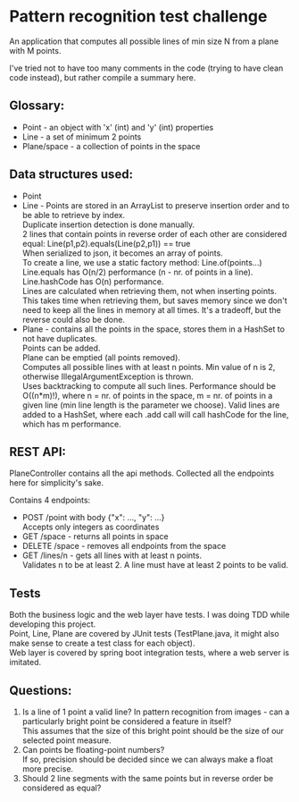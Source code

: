 # Pattern recognition test challenge

An application that computes all possible lines of min size N from a plane with M points.

I've tried not to have too many comments in the code (trying to have clean code instead), but rather compile a summary here.

## Glossary:
* Point - an object with 'x' (int) and 'y' (int) properties
*	Line - a set of minimum 2 points
*	Plane/space - a collection of points in the space
	
## Data structures used:
* Point
* Line - Points are stored in an ArrayList to preserve insertion order and to be able to retrieve by index.  
    Duplicate insertion detection is done manually.  
		2 lines that contain points in reverse order of each other are considered equal: Line(p1,p2).equals(Line(p2,p1)) == true  
		When serialized to json, it becomes an array of points.  
		To create a line, we use a static factory method: Line.of(points...)  
		Line.equals has O(n/2) performance (n - nr. of points in a line). Line.hashCode has O(n) performance.  
		Lines are calculated when retrieving them, not when inserting points. This takes time when retrieving them, but saves memory since we don't need to keep all the lines in memory at all times. It's a tradeoff, but the reverse could also be done.
* Plane - contains all the points in the space, stores them in a HashSet to not have duplicates.  
		Points can be added.  
		Plane can be emptied (all points removed).  
		Computes all possible lines with at least n points. Min value of n is 2, otherwise IllegalArgumentException is thrown.  
		Uses backtracking to compute all such lines. Performance should be O((n*m)!), where n = nr. of points in the space, m = nr. of points in a given line (min line length is the parameter we choose). Valid lines are added to a HashSet, where each .add call will call hashCode for the line, which has m performance.
		
## REST API:
PlaneController contains all the api methods. Collected all the endpoints here for simplicity's sake.

Contains 4 endpoints:
* POST /point with body {"x": ..., "y": ...}  
			Accepts only integers as coordinates
* GET /space - returns all points in space
* DELETE /space - removes all endpoints from the space
* GET /lines/n - gets all lines with at least n points.  
			Validates n to be at least 2. A line must have at least 2 points to be valid.
			
## Tests
Both the business logic and the web layer have tests. I was doing TDD while developing this project.  
	Point, Line, Plane are covered by JUnit tests (TestPlane.java, it might also make sense to create a test class for each object).  
	Web layer is covered by spring boot integration tests, where a web server is imitated.
	
## Questions:
1. Is a line of 1 point a valid line? In pattern recognition from images - can a particularly bright point be considered a feature in itself?  
		This assumes that the size of this bright point should be the size of our selected point measure.
2. Can points be floating-point numbers?  
		If so, precision should be decided since we can always make a float more precise.
3. Should 2 line segments with the same points but in reverse order be considered as equal?
